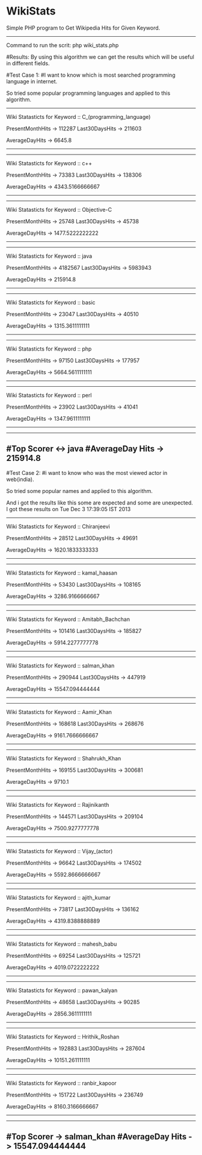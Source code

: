 WikiStats
=========

Simple PHP program to Get Wikipedia Hits for Given Keyword.

--------------------------------------------------------------------------------
Command to run the scrit: php wiki_stats.php

#Results:
By using this algorithm we can get the results which will be useful in different fields.

#Test Case 1: 
#I want to know which is most searched programming language in internet.

So tried some popular programming languages and applied to this algorithm.

-------------------------------------------
Wiki Statasticts for Keyword :: C_(programming_language)

PresentMonthHits -> 112287
Last30DaysHits   -> 211603

AverageDayHits   -> 6645.8

-------------------------------------------
-------------------------------------------
Wiki Statasticts for Keyword :: c++

PresentMonthHits -> 73383
Last30DaysHits   -> 138306

AverageDayHits   -> 4343.5166666667

-------------------------------------------
-------------------------------------------
Wiki Statasticts for Keyword :: Objective-C

PresentMonthHits -> 25748
Last30DaysHits   -> 45738

AverageDayHits   -> 1477.5222222222

-------------------------------------------
-------------------------------------------
Wiki Statasticts for Keyword :: java

PresentMonthHits -> 4182567
Last30DaysHits   -> 5983943

AverageDayHits   -> 215914.8

-------------------------------------------
-------------------------------------------
Wiki Statasticts for Keyword :: basic

PresentMonthHits -> 23047
Last30DaysHits   -> 40510

AverageDayHits   -> 1315.3611111111

-------------------------------------------
-------------------------------------------
Wiki Statasticts for Keyword :: php

PresentMonthHits -> 97150
Last30DaysHits   -> 177957

AverageDayHits   -> 5664.5611111111

-------------------------------------------
-------------------------------------------
Wiki Statasticts for Keyword :: perl

PresentMonthHits -> 23902
Last30DaysHits   -> 41041

AverageDayHits   -> 1347.9611111111

-------------------------------------------
-------------------------------------------
#Top Scorer     <-> java
#AverageDay Hits   -> 215914.8
-------------------------------------------



#Test Case 2: 
#i want to know who was the most viewed actor in web(india).

So tried some popular names and applied to this algorithm.

And i got the results like this some are expected and some are unexpected.
I got these results on Tue Dec  3 17:39:05 IST 2013


-------------------------------------------
Wiki Statasticts for Keyword :: Chiranjeevi

PresentMonthHits -> 28512
Last30DaysHits   -> 49691

AverageDayHits   -> 1620.1833333333

-------------------------------------------
-------------------------------------------
Wiki Statasticts for Keyword :: kamal_haasan

PresentMonthHits -> 53430
Last30DaysHits   -> 108165

AverageDayHits   -> 3286.9166666667

-------------------------------------------
-------------------------------------------
Wiki Statasticts for Keyword :: Amitabh_Bachchan

PresentMonthHits -> 101416
Last30DaysHits   -> 185827

AverageDayHits   -> 5914.2277777778

-------------------------------------------
-------------------------------------------
Wiki Statasticts for Keyword :: salman_khan

PresentMonthHits -> 290944
Last30DaysHits   -> 447919

AverageDayHits   -> 15547.094444444

-------------------------------------------
-------------------------------------------
Wiki Statasticts for Keyword :: Aamir_Khan

PresentMonthHits -> 168618
Last30DaysHits   -> 268676

AverageDayHits   -> 9161.7666666667

-------------------------------------------
-------------------------------------------
Wiki Statasticts for Keyword :: Shahrukh_Khan

PresentMonthHits -> 169155
Last30DaysHits   -> 300681

AverageDayHits   -> 9710.1

-------------------------------------------
-------------------------------------------
Wiki Statasticts for Keyword :: Rajinikanth

PresentMonthHits -> 144571
Last30DaysHits   -> 209104

AverageDayHits   -> 7500.9277777778

-------------------------------------------
-------------------------------------------
Wiki Statasticts for Keyword :: Vijay_(actor)

PresentMonthHits -> 96642
Last30DaysHits   -> 174502

AverageDayHits   -> 5592.8666666667

-------------------------------------------
-------------------------------------------
Wiki Statasticts for Keyword :: ajith_kumar

PresentMonthHits -> 73817
Last30DaysHits   -> 136162

AverageDayHits   -> 4319.8388888889

-------------------------------------------
-------------------------------------------
Wiki Statasticts for Keyword :: mahesh_babu

PresentMonthHits -> 69254
Last30DaysHits   -> 125721

AverageDayHits   -> 4019.0722222222

-------------------------------------------
-------------------------------------------
Wiki Statasticts for Keyword :: pawan_kalyan

PresentMonthHits -> 48658
Last30DaysHits   -> 90285

AverageDayHits   -> 2856.3611111111

-------------------------------------------
-------------------------------------------
Wiki Statasticts for Keyword :: Hrithik_Roshan

PresentMonthHits -> 192883
Last30DaysHits   -> 287604

AverageDayHits   -> 10151.261111111

-------------------------------------------
-------------------------------------------
Wiki Statasticts for Keyword :: ranbir_kapoor

PresentMonthHits -> 151722
Last30DaysHits   -> 236749

AverageDayHits   -> 8160.3166666667

-------------------------------------------
-------------------------------------------
#Top Scorer      -> salman_khan
#AverageDay Hits -> 15547.094444444
-------------------------------------------
